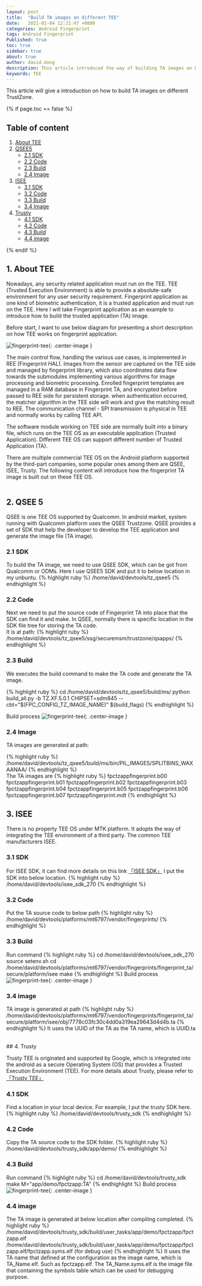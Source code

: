 ```yaml
---
layout: post
title:  "Build TA images on different TEE"
date:   2021-02-04 12:21:47 +0800
categories: Android Fingerprint
tags: Android Fingerprint
Published: true
toc: true
sidebar: true
about: true
author: david.dong
description: This article introduced the way of building TA images on QSEE/ISEE/TRUSTY TEEs.
keywords: TEE
---
```

This article will give a introduction on how to build TA images on different TrustZone.

{% if page.toc == false %}
<div class = "separator"></div>

## Table of content

1. [About TEE](#1)
2. [QSEE5](#2)
    + [2.1 SDK](#2.1)
    + [2.2 Code ](#2.2)
    + [2.3 Build](#2.3)
    + [2.4 Image](#2.4)
3. [ISEE](#3)
    + [3.1 SDK](#3.1)
    + [3.2 Code ](#3.2)
    + [3.3 Build](#3.3)
    + [3.4 Image](#3.4)
4. [Trusty](#4)
    + [4.1 SDK](#4.1)
    + [4.2 Code ](#4.2)
    + [4.3 Build](#4.3)
    + [4.4 image](#4.4)
    
<div class = "separator"></div>
{% endif %}

## <span id ="1">1. About TEE</span>
Nowadays, any security related application must run on the TEE. TEE (Trusted Execution Environment) is able to provide a absolute-safe environment for any user security requirement. Fingerprint application as one kind of biometric authentication, it is a trusted application and must run on the TEE. Here I will take Fingerprint application as an example to introduce how to build the trusted application (TA) image.

Before start, I want to use below diagram for presenting a short description on how TEE works on fingerprint application. 

![fingerprint-tee]({{site.baseurl}}/assets/image/fingerprint-build-ta-01.png){: .center-image }

The main control flow, handling the various use cases, is implemented in REE (Fingerprint HAL). Images from the sensor are captured on the TEE side and managed by fingerprint library, which also coordinates data flow towards the submodules implementing various algorithms for image processing and biometric processing. Enrolled fingerprint templates are managed in a RAM database in Fingerprint TA, and encrypted before passed to REE side for persistent storage. when authentication occurred, the matcher algorithm in the TEE side will work and give the matching result to REE. The communication channel - SPI transmission is physical in TEE and normally works by calling TEE API.

The software module working on TEE side are normally built into a binary file, which runs on the TEE OS as an executable application (Trusted Application). Different TEE OS can support different number of Trusted Application (TA). 
 
There are multiple commercial TEE OS on the Android platform supported by the third-part companies, some popular ones among them are QSEE, ISEE, Trusty. The following content will introduce how the fingerprint TA image is built out on these TEE OS.  
<br>
## <span id ="2">2. QSEE 5</span>
QSEE is one TEE OS supported by Qualcomm. In android market, system running with Qualcomm platform uses the QSEE Trustzone. QSEE provides a set of SDK that help the developer to develop the TEE application and generate the image file (TA image). 

### <span id ="2.1">2.1 SDK </span>
To build the TA image, we need to use QSEE SDK, which can be got from Qualcomm or ODMs. Here I use QSEE5 SDK and put it to below location in my unbuntu.
{% highlight ruby %}
/home/david/devtools/tz_qsee5
{% endhighlight %}
### <span id ="2.2">2.2 Code </span>
Next we need to put the source code of Fingerprint TA into place that the SDK can find it and make.
In QSEE, normally there is specific location in the SDK file tree for storing the TA code.    
It is at path:
{% highlight ruby %}
/home/david/devtools/tz_qsee5/ssg/securemsm/trustzone/qsapps/
{% endhighlight %}
### <span id ="2.3">2.3 Build </span>
We executes the build command to make the TA code and generate the TA image.

{% highlight ruby %}
cd /home/david/devtools/tz_qsee5/build/ms/
python build_all.py -b TZ.XF.5.0.1 CHIPSET=sdm845 --cbt="$(FPC_CONFIG_TZ_IMAGE_NAME)" $(build_flags)
{% endhighlight %}

Build process
![fingerprint-tee]({{site.baseurl}}/assets/image/fingerprint-build-ta-02.png){: .center-image }

### <span id ="2.4">2.4 Image </span>
TA images are generated at path:

{% highlight ruby %}
/home/david/devtools/tz_qsee5/build/ms/bin/PIL_IMAGES/SPLITBINS_WAXAANAA/
{% endhighlight %}
<br>
The TA images are
{% highlight ruby %}
fpctzappfingerprint.b00
fpctzappfingerprint.b01
fpctzappfingerprint.b02
fpctzappfingerprint.b03
fpctzappfingerprint.b04
fpctzappfingerprint.b05
fpctzappfingerprint.b06
fpctzappfingerprint.b07
fpctzappfingerprint.mdt
{% endhighlight %}
<br>
## <span id ="3">3. ISEE </span>
There is no property TEE OS under MTK platform. It adopts the way of integrating the TEE environment of a third party. The common TEE manufacturers ISEE.

### <span id ="2.1">3.1 SDK </span>

For ISEE SDK, it can find more details on this link [「ISEE SDK」](https://www.beanpodtech.com/%e4%b8%bb%e8%a6%81%e4%ba%a7%e5%93%81/isee-sdk/)
I put the SDK into below location.
{% highlight ruby %}
/home/david/devtools/isee_sdk_270
{% endhighlight %}
### <span id ="3.2">3.2 Code </span>
Put the TA source code to below path 
{% highlight ruby %}
/home/david/devtools/platforms/mt6797/vendor/fingerprints/
{% endhighlight %}
### <span id ="3.3">3.3 Build </span>
Run command
{% highlight ruby %}
cd /home/david/devtools/isee_sdk_270
source setenv.sh 
cd /home/david/devtools/platforms/mt6797/vendor/fingerprints/fingerprint_ta/secure/platform/isee
 make
{% endhighlight %}
Build process
![fingerprint-tee]({{site.baseurl}}/assets/image/fingerprint-build-ta-03.png){: .center-image }
### <span id ="3.4">3.4 image </span>
TA image is generated at path
{% highlight ruby %}
/home/david/devtools/platforms/mt6797/vendor/fingerprints/fingerprint_ta/secure/platform/isee/obj/7778c03fc30c4dd0a319ea29643d4d4b.ta
{% endhighlight %}
It uses the UUID of the TA as the TA name, which is UUID.ta

<br>
## <span id ="4">4. Trusty </span>

Trusty TEE is originated and supported by Google, which is integrated into the android as a secure Operating System (OS) that provides a Trusted Execution Environment (TEE).
For more details about Trusty, please refer to  [「Trusty TEE」](https://source.android.com/security/trusty)
### <span id ="4.1">4.1 SDK </span>
Find a location in your local device.
For example, I put the trusty SDK here.
{% highlight ruby %}
/home/david/devtools/trusty_sdk
{% endhighlight %}
### <span id ="4.2">4.2 Code </span>
Copy the TA source code to the SDK folder.
{% highlight ruby %}
/home/david/devtools/trusty_sdk/app/demo/
{% endhighlight %}
### <span id ="4.3">4.3 Build </span>
Run command
{% highlight ruby %}
cd /home/david/devtools/trusty_sdk
make M="app/demo/fpctzapp:TA"
{% endhighlight %}
Build process
![fingerprint-tee]({{site.baseurl}}/assets/image/fingerprint-build-ta-04.png){: .center-image }
### <span id ="4.4">4.4 image </span>
The TA image is generated at below location after compiling completed.
{% highlight ruby %}
/home/david/devtools/trusty_sdk/build/user_tasks/app/demo/fpctzapp/fpctzapp.elf
/home/david/devtools/trusty_sdk/build/user_tasks/app/demo/fpctzapp/fpctzapp.elf/fpctzapp.syms.elf (for debug use)
{% endhighlight %}
It uses the TA name that defined at the configuration as the image name, which is TA_Name.elf. 
Such as fpctzapp.elf. The TA_Name.syms.elf is the image file that containing the symbols table which can be used for debugging purpose.

